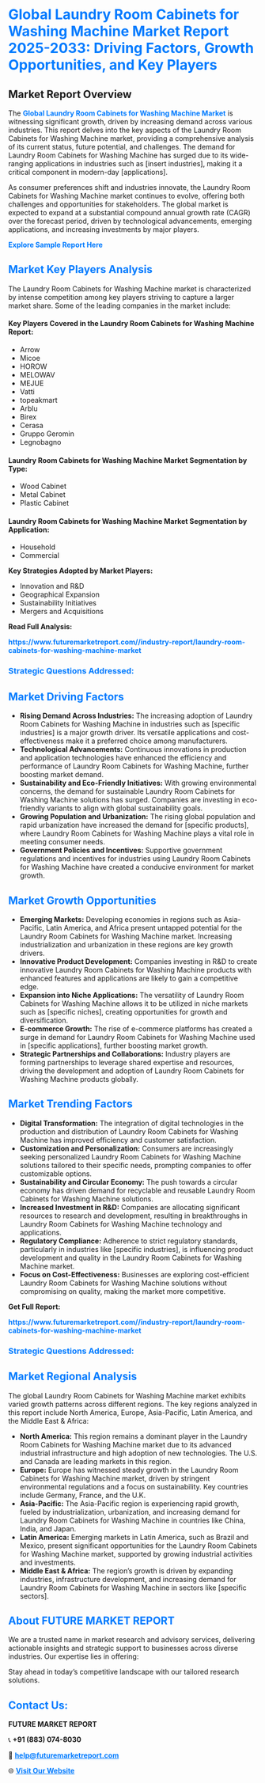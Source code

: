 <h1 style="color: #007BFF;">Global Laundry Room Cabinets for Washing Machine Market Report 2025-2033: Driving Factors, Growth Opportunities, and Key Players</h1>

<section id="overview">
<h2>Market Report Overview</h2>
<p>The <a href="https://www.futuremarketreport.com//industry-report/laundry-room-cabinets-for-washing-machine-market" style="color: #007BFF; text-decoration: none;"><strong>Global Laundry Room Cabinets for Washing Machine Market</strong></a> is witnessing significant growth, driven by increasing demand across various industries. This report delves into the key aspects of the Laundry Room Cabinets for Washing Machine market, providing a comprehensive analysis of its current status, future potential, and challenges. The demand for Laundry Room Cabinets for Washing Machine has surged due to its wide-ranging applications in industries such as [insert industries], making it a critical component in modern-day [applications].</p>
<p>As consumer preferences shift and industries innovate, the Laundry Room Cabinets for Washing Machine market continues to evolve, offering both challenges and opportunities for stakeholders. The global market is expected to expand at a substantial compound annual growth rate (CAGR) over the forecast period, driven by technological advancements, emerging applications, and increasing investments by major players.</p>
</section>

<section id="overview">
<p><a href="https://www.futuremarketreport.com//request-sample/reportId=48289" style="color: #007BFF; text-decoration: none;"><strong>Explore Sample Report Here</strong></a></p>
</section>

<section id="key-players">
<h2 style="color: #007BFF;">Market Key Players Analysis</h2>
<p>The Laundry Room Cabinets for Washing Machine market is characterized by intense competition among key players striving to capture a larger market share. Some of the leading companies in the market include:</p>
<h4>Key Players Covered in the Laundry Room Cabinets for Washing Machine Report:</h4>
<ul><li>Arrow</li><li>Micoe</li><li>HOROW</li><li>MELOWAV</li><li>MEJUE</li><li>Vatti</li><li>topeakmart</li><li>Arblu</li><li>Birex</li><li>Cerasa</li><li>Gruppo Geromin</li><li>Legnobagno</li></ul>
<h4>Laundry Room Cabinets for Washing Machine Market Segmentation by Type:</h4>
<ul><li>Wood Cabinet</li><li>Metal Cabinet</li><li>Plastic Cabinet</li></ul>

<h4>Laundry Room Cabinets for Washing Machine Market Segmentation by Application:</h4>
<ul><li>Household</li><li>Commercial</li></ul>
<p><strong>Key Strategies Adopted by Market Players:</strong></p>
<ul>
<li>Innovation and R&D</li>
<li>Geographical Expansion</li>
<li>Sustainability Initiatives</li>
<li>Mergers and Acquisitions</li>
</ul>
</section>

<section>
<p><strong>Read Full Analysis: </strong></p><a href="https://www.futuremarketreport.com//industry-report/laundry-room-cabinets-for-washing-machine-market" style="color: #007BFF; text-decoration: none;"><strong>https://www.futuremarketreport.com//industry-report/laundry-room-cabinets-for-washing-machine-market</strong></a>
<h3 style="color: #007BFF;">Strategic Questions Addressed:</h3>
</section>

<section id="driving-factors">
<h2 style="color: #007BFF;">Market Driving Factors</h2>
<ul>
<li><strong>Rising Demand Across Industries:</strong> The increasing adoption of Laundry Room Cabinets for Washing Machine in industries such as [specific industries] is a major growth driver. Its versatile applications and cost-effectiveness make it a preferred choice among manufacturers.</li>
<li><strong>Technological Advancements:</strong> Continuous innovations in production and application technologies have enhanced the efficiency and performance of Laundry Room Cabinets for Washing Machine, further boosting market demand.</li>
<li><strong>Sustainability and Eco-Friendly Initiatives:</strong> With growing environmental concerns, the demand for sustainable Laundry Room Cabinets for Washing Machine solutions has surged. Companies are investing in eco-friendly variants to align with global sustainability goals.</li>
<li><strong>Growing Population and Urbanization:</strong> The rising global population and rapid urbanization have increased the demand for [specific products], where Laundry Room Cabinets for Washing Machine plays a vital role in meeting consumer needs.</li>
<li><strong>Government Policies and Incentives:</strong> Supportive government regulations and incentives for industries using Laundry Room Cabinets for Washing Machine have created a conducive environment for market growth.</li>
</ul>
</section>

<section id="growth-opportunities">
<h2 style="color: #007BFF;">Market Growth Opportunities</h2>
<ul>
<li><strong>Emerging Markets:</strong> Developing economies in regions such as Asia-Pacific, Latin America, and Africa present untapped potential for the Laundry Room Cabinets for Washing Machine market. Increasing industrialization and urbanization in these regions are key growth drivers.</li>
<li><strong>Innovative Product Development:</strong> Companies investing in R&D to create innovative Laundry Room Cabinets for Washing Machine products with enhanced features and applications are likely to gain a competitive edge.</li>
<li><strong>Expansion into Niche Applications:</strong> The versatility of Laundry Room Cabinets for Washing Machine allows it to be utilized in niche markets such as [specific niches], creating opportunities for growth and diversification.</li>
<li><strong>E-commerce Growth:</strong> The rise of e-commerce platforms has created a surge in demand for Laundry Room Cabinets for Washing Machine used in [specific applications], further boosting market growth.</li>
<li><strong>Strategic Partnerships and Collaborations:</strong> Industry players are forming partnerships to leverage shared expertise and resources, driving the development and adoption of Laundry Room Cabinets for Washing Machine products globally.</li>
</ul>
</section>

<section id="trending-factors">
<h2 style="color: #007BFF;">Market Trending Factors</h2>
<ul>
<li><strong>Digital Transformation:</strong> The integration of digital technologies in the production and distribution of Laundry Room Cabinets for Washing Machine has improved efficiency and customer satisfaction.</li>
<li><strong>Customization and Personalization:</strong> Consumers are increasingly seeking personalized Laundry Room Cabinets for Washing Machine solutions tailored to their specific needs, prompting companies to offer customizable options.</li>
<li><strong>Sustainability and Circular Economy:</strong> The push towards a circular economy has driven demand for recyclable and reusable Laundry Room Cabinets for Washing Machine solutions.</li>
<li><strong>Increased Investment in R&D:</strong> Companies are allocating significant resources to research and development, resulting in breakthroughs in Laundry Room Cabinets for Washing Machine technology and applications.</li>
<li><strong>Regulatory Compliance:</strong> Adherence to strict regulatory standards, particularly in industries like [specific industries], is influencing product development and quality in the Laundry Room Cabinets for Washing Machine market.</li>
<li><strong>Focus on Cost-Effectiveness:</strong> Businesses are exploring cost-efficient Laundry Room Cabinets for Washing Machine solutions without compromising on quality, making the market more competitive.</li>
</ul>
</section>

<section>
<p><strong>Get Full Report: </strong></p><a href="https://www.futuremarketreport.com//industry-report/laundry-room-cabinets-for-washing-machine-market" style="color: #007BFF; text-decoration: none;"><strong>https://www.futuremarketreport.com//industry-report/laundry-room-cabinets-for-washing-machine-market</strong></a>
<h3 style="color: #007BFF;">Strategic Questions Addressed:</h3>
</section>


<section id="regional-analysis">
<h2 style="color: #007BFF;">Market Regional Analysis</h2>
<p>The global Laundry Room Cabinets for Washing Machine market exhibits varied growth patterns across different regions. The key regions analyzed in this report include North America, Europe, Asia-Pacific, Latin America, and the Middle East & Africa:</p>
<ul>
<li><strong>North America:</strong> This region remains a dominant player in the Laundry Room Cabinets for Washing Machine market due to its advanced industrial infrastructure and high adoption of new technologies. The U.S. and Canada are leading markets in this region.</li>
<li><strong>Europe:</strong> Europe has witnessed steady growth in the Laundry Room Cabinets for Washing Machine market, driven by stringent environmental regulations and a focus on sustainability. Key countries include Germany, France, and the U.K.</li>
<li><strong>Asia-Pacific:</strong> The Asia-Pacific region is experiencing rapid growth, fueled by industrialization, urbanization, and increasing demand for Laundry Room Cabinets for Washing Machine in countries like China, India, and Japan.</li>
<li><strong>Latin America:</strong> Emerging markets in Latin America, such as Brazil and Mexico, present significant opportunities for the Laundry Room Cabinets for Washing Machine market, supported by growing industrial activities and investments.</li>
<li><strong>Middle East & Africa:</strong> The region’s growth is driven by expanding industries, infrastructure development, and increasing demand for Laundry Room Cabinets for Washing Machine in sectors like [specific sectors].</li>
</ul>
</section>

<footer>
<h2 style="color: #007BFF;">About FUTURE MARKET REPORT</h2>
<p>We are a trusted name in market research and advisory services, delivering actionable insights and strategic support to businesses across diverse industries. Our expertise lies in offering:</p>

<p>Stay ahead in today’s competitive landscape with our tailored research solutions.</p>

<h2 style="color: #007BFF;">Contact Us:</h2>
<p><strong>FUTURE MARKET REPORT</strong></p>
<p>📞 <strong>+91 (883) 074-8030</strong></p>
<p>📧 <strong><a href="mailto:help@futuremarketreport.com" style="color: #007BFF;">help@futuremarketreport.com</a></strong></p>
<p>🌐 <strong><a href="https://www.futuremarketreport.com/" style="color: #007BFF;">Visit Our Website</a></strong></p>
</footer>